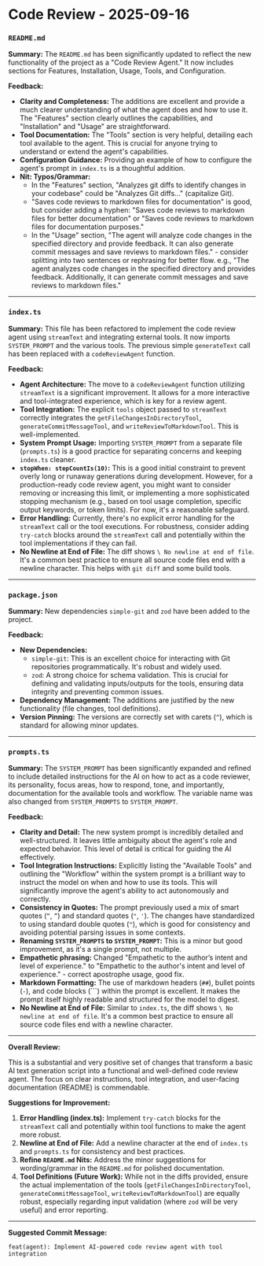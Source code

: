 # Code Review - 2025-09-16

### **`README.md`**

**Summary:** The `README.md` has been significantly updated to reflect the new functionality of the project as a "Code Review Agent." It now includes sections for Features, Installation, Usage, Tools, and Configuration.

**Feedback:**

*   **Clarity and Completeness:** The additions are excellent and provide a much clearer understanding of what the agent does and how to use it. The "Features" section clearly outlines the capabilities, and "Installation" and "Usage" are straightforward.
*   **Tool Documentation:** The "Tools" section is very helpful, detailing each tool available to the agent. This is crucial for anyone trying to understand or extend the agent's capabilities.
*   **Configuration Guidance:** Providing an example of how to configure the agent's prompt in `index.ts` is a thoughtful addition.
*   **Nit: Typos/Grammar:**
    *   In the "Features" section, "Analyzes git diffs to identify changes in your codebase" could be "Analyzes Git diffs..." (capitalize Git).
    *   "Saves code reviews to markdown files for documentation" is good, but consider adding a hyphen: "Saves code reviews to markdown files for better documentation" or "Saves code reviews to markdown files for documentation purposes."
    *   In the "Usage" section, "The agent will analyze code changes in the specified directory and provide feedback. It can also generate commit messages and save reviews to markdown files." - consider splitting into two sentences or rephrasing for better flow. e.g., "The agent analyzes code changes in the specified directory and provides feedback. Additionally, it can generate commit messages and save reviews to markdown files."

---

### **`index.ts`**

**Summary:** This file has been refactored to implement the code review agent using `streamText` and integrating external tools. It now imports `SYSTEM_PROMPT` and the various tools. The previous simple `generateText` call has been replaced with a `codeReviewAgent` function.

**Feedback:**

*   **Agent Architecture:** The move to a `codeReviewAgent` function utilizing `streamText` is a significant improvement. It allows for a more interactive and tool-integrated experience, which is key for a review agent.
*   **Tool Integration:** The explicit `tools` object passed to `streamText` correctly integrates the `getFileChangesInDirectoryTool`, `generateCommitMessageTool`, and `writeReviewToMarkdownTool`. This is well-implemented.
*   **System Prompt Usage:** Importing `SYSTEM_PROMPT` from a separate file (`prompts.ts`) is a good practice for separating concerns and keeping `index.ts` cleaner.
*   **`stopWhen: stepCountIs(10)`:** This is a good initial constraint to prevent overly long or runaway generations during development. However, for a production-ready code review agent, you might want to consider removing or increasing this limit, or implementing a more sophisticated stopping mechanism (e.g., based on tool usage completion, specific output keywords, or token limits). For now, it's a reasonable safeguard.
*   **Error Handling:** Currently, there's no explicit error handling for the `streamText` call or the tool executions. For robustness, consider adding `try-catch` blocks around the `streamText` call and potentially within the tool implementations if they can fail.
*   **No Newline at End of File:** The diff shows `\ No newline at end of file`. It's a common best practice to ensure all source code files end with a newline character. This helps with `git diff` and some build tools.

---

### **`package.json`**

**Summary:** New dependencies `simple-git` and `zod` have been added to the project.

**Feedback:**

*   **New Dependencies:**
    *   `simple-git`: This is an excellent choice for interacting with Git repositories programmatically. It's robust and widely used.
    *   `zod`: A strong choice for schema validation. This is crucial for defining and validating inputs/outputs for the tools, ensuring data integrity and preventing common issues.
*   **Dependency Management:** The additions are justified by the new functionality (file changes, tool definitions).
*   **Version Pinning:** The versions are correctly set with carets (`^`), which is standard for allowing minor updates.

---

### **`prompts.ts`**

**Summary:** The `SYSTEM_PROMPT` has been significantly expanded and refined to include detailed instructions for the AI on how to act as a code reviewer, its personality, focus areas, how to respond, tone, and importantly, documentation for the available tools and workflow. The variable name was also changed from `SYSTEM_PROMPTS` to `SYSTEM_PROMPT`.

**Feedback:**

*   **Clarity and Detail:** The new system prompt is incredibly detailed and well-structured. It leaves little ambiguity about the agent's role and expected behavior. This level of detail is critical for guiding the AI effectively.
*   **Tool Integration Instructions:** Explicitly listing the "Available Tools" and outlining the "Workflow" within the system prompt is a brilliant way to instruct the model on when and how to use its tools. This will significantly improve the agent's ability to act autonomously and correctly.
*   **Consistency in Quotes:** The prompt previously used a mix of smart quotes (`“`, `”`) and standard quotes (`"`, `'`). The changes have standardized to using standard double quotes (`"`), which is good for consistency and avoiding potential parsing issues in some contexts.
*   **Renaming `SYSTEM_PROMPTS` to `SYSTEM_PROMPT`:** This is a minor but good improvement, as it's a single prompt, not multiple.
*   **Empathetic phrasing:** Changed "Empathetic to the author’s intent and level of experience." to "Empathetic to the author's intent and level of experience." - correct apostrophe usage, good fix.
*   **Markdown Formatting:** The use of markdown headers (`##`), bullet points (`-`), and code blocks (```) within the prompt is excellent. It makes the prompt itself highly readable and structured for the model to digest.
*   **No Newline at End of File:** Similar to `index.ts`, the diff shows `\ No newline at end of file`. It's a common best practice to ensure all source code files end with a newline character.

---

**Overall Review:**

This is a substantial and very positive set of changes that transform a basic AI text generation script into a functional and well-defined code review agent. The focus on clear instructions, tool integration, and user-facing documentation (README) is commendable.

**Suggestions for Improvement:**

1.  **Error Handling (index.ts):** Implement `try-catch` blocks for the `streamText` call and potentially within tool functions to make the agent more robust.
2.  **Newline at End of File:** Add a newline character at the end of `index.ts` and `prompts.ts` for consistency and best practices.
3.  **Refine `README.md` Nits:** Address the minor suggestions for wording/grammar in the `README.md` for polished documentation.
4.  **Tool Definitions (Future Work):** While not in the diffs provided, ensure the actual implementation of the tools (`getFileChangesInDirectoryTool`, `generateCommitMessageTool`, `writeReviewToMarkdownTool`) are equally robust, especially regarding input validation (where `zod` will be very useful) and error reporting.

---

**Suggested Commit Message:**

```
feat(agent): Implement AI-powered code review agent with tool integration
```
